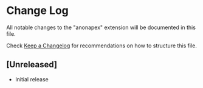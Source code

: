 # Change Log

All notable changes to the "anonapex" extension will be documented in this file.

Check [Keep a Changelog](http://keepachangelog.com/) for recommendations on how to structure this file.

## [Unreleased]

- Initial release